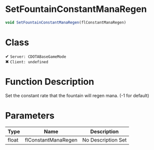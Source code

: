 # SetFountainConstantManaRegen
```js	
void SetFountainConstantManaRegen(flConstantManaRegen)
```
# Class
✔ `Server: CDOTABaseGameMode`  
✖ `Client: undefined`  

# Function Description
Set the constant rate that the fountain will regen mana. (-1 for default)
# Parameters
Type|Name|Description
--|--|--
float|flConstantManaRegen|No Description Set
